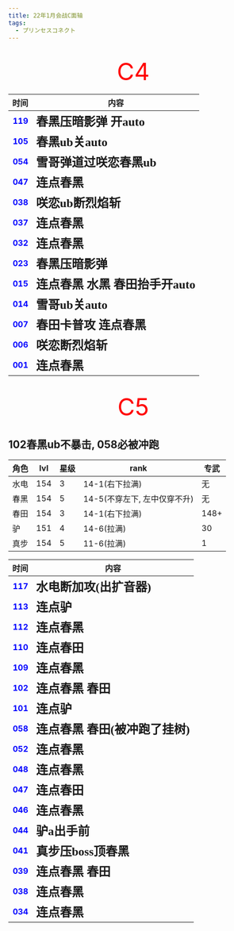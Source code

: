 ```yaml
---
title: 22年1月会战C面轴
tags:
  - プリンセスコネクト
---
```


<br/>
<div align="center">
<font color=red size="25"> C4 </font>
</div>

|                                时间 | 内容                                                    |
|----------------------------------:|-------------------------------------------------------|
| **<font color=blue> 119 </font>** | **<font face="黑体" size=5> 春黑压暗影弹 开auto </font>**      |
| **<font color=blue> 105 </font>** | **<font face="黑体" size=5> 春黑ub关auto </font>**         |
| **<font color=blue> 054 </font>** | **<font face="黑体" size=5> 雪哥弹道过咲恋春黑ub </font>**       |
| **<font color=blue> 047 </font>** | **<font face="黑体" size=5> 连点春黑 </font>**              |
| **<font color=blue> 038 </font>** | **<font face="黑体" size=5> 咲恋ub断烈焰斩 </font>**          |
| **<font color=blue> 037 </font>** | **<font face="黑体" size=5> 连点春黑 </font>**              |
| **<font color=blue> 032 </font>** | **<font face="黑体" size=5> 连点春黑 </font>**              |
| **<font color=blue> 023 </font>** | **<font face="黑体" size=5> 春黑压暗影弹 </font>**            |
| **<font color=blue> 015 </font>** | **<font face="黑体" size=5> 连点春黑 水黑 春田抬手开auto </font>** |
| **<font color=blue> 014 </font>** | **<font face="黑体" size=5> 雪哥ub关auto </font>**         |
| **<font color=blue> 007 </font>** | **<font face="黑体" size=5> 春田卡普攻 连点春黑 </font>**        |
| **<font color=blue> 006 </font>** | **<font face="黑体" size=5> 咲恋断烈焰斩 </font>**            |
| **<font color=blue> 001 </font>** | **<font face="黑体" size=5> 连点春黑 </font>**              |


<br/>
<div align="center">
<font color=red size="25"> C5 </font>
</div>

## 102春黑ub不暴击, 058必被冲跑

| 角色  | lvl  | 星级   | rank               | 专武   | 
|-----|------|------|--------------------|------|
| 水电  | 154  | 3    | 14-1(右下拉满)         | 无    |
| 春黑  | 154  | 5    | 14-5(不穿左下, 左中仅穿不升) | 无    |
| 春田  | 154  | 3    | 14-1(右下拉满)         | 148+ |
| 驴   | 151  | 4    | 14-6(拉满)           | 30   | 
| 真步  | 154  | 5    | 11-6(拉满)           | 1    |

|                                时间 | 内容                                                  |
|----------------------------------:|-----------------------------------------------------|
| **<font color=blue> 117 </font>** | **<font face="黑体" size=5> 水电断加攻(出扩音器) </font>**     |
| **<font color=blue> 113 </font>** | **<font face="黑体" size=5> 连点驴 </font>**             |
| **<font color=blue> 112 </font>** | **<font face="黑体" size=5> 连点春黑 </font>**            |
| **<font color=blue> 110 </font>** | **<font face="黑体" size=5> 连点春田 </font>**            |
| **<font color=blue> 109 </font>** | **<font face="黑体" size=5> 连点春黑 </font>**            |
| **<font color=blue> 102 </font>** | **<font face="黑体" size=5> 连点春黑 春田 </font>**         |
| **<font color=blue> 101 </font>** | **<font face="黑体" size=5> 连点驴 </font>**             |
| **<font color=blue> 058 </font>** | **<font face="黑体" size=5> 连点春黑 春田(被冲跑了挂树) </font>** |
| **<font color=blue> 052 </font>** | **<font face="黑体" size=5> 连点春黑 </font>**            |
| **<font color=blue> 048 </font>** | **<font face="黑体" size=5> 连点春黑 </font>**            |
| **<font color=blue> 047 </font>** | **<font face="黑体" size=5> 连点春田 </font>**            |
| **<font color=blue> 046 </font>** | **<font face="黑体" size=5> 连点春黑 </font>**            |
| **<font color=blue> 044 </font>** | **<font face="黑体" size=5> 驴a出手前 </font>**           |
| **<font color=blue> 041 </font>** | **<font face="黑体" size=5> 真步压boss顶春黑 </font>**      |
| **<font color=blue> 039 </font>** | **<font face="黑体" size=5> 连点春黑 春田 </font>**         |
| **<font color=blue> 038 </font>** | **<font face="黑体" size=5> 连点春黑 </font>**            |
| **<font color=blue> 034 </font>** | **<font face="黑体" size=5> 连点春黑 </font>**            |